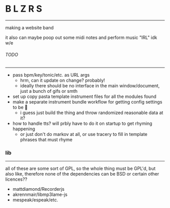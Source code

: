 # B L Z R S
------------------

making a website band

it also can maybe poop out some midi notes and perform music "IRL" idk w/e

###### TODO
------------------

- pass bpm/key/tonic/etc. as URL args
  - hrm, can it update on change? probably!
  - ideally there should be no interface in the main window/document, just a bunch of gifs or smth
- set up copy pasta template instrument files for all the modules found
- make a separate instrument bundle workflow for getting config settings to be :100:
  - i guess just build the thing and throw randomized reasonable data at it?
- how to handle tts? will prbly have to do it on startup to get rhyming happening
  - or just don't do markov at all, or use tracery to fill in template phrases that must rhyme


### lib 
---------
all of these are some sort of GPL, so the whole thing must be GPL'd,
but also like, therefore none of the dependencies can be BSD or certain other licences?? 
- mattdiamond/Recorderjs
- akrennmair/libmp3lame-js
- mespeak/espeak/etc.